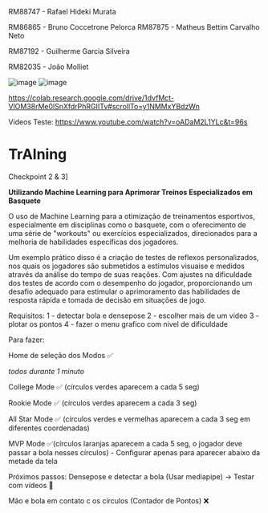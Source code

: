RM88747 - Rafael Hideki Murata

RM86865 - Bruno Coccetrone Pelorca
RM87875 - Matheus Bettim Carvalho Neto

RM87192 - Guilherme Garcia Silveira

RM82035 - João Molliet

![image](https://github.com/MatheusBettim/TrAIning/assets/91640894/5a9b00ce-107a-4905-b852-bb2674742020)
![image](https://github.com/MatheusBettim/TrAIning/assets/91640894/64da38cf-2133-4649-9948-80af88923200)

https://colab.research.google.com/drive/1dvfMct-VlOM38rMe0lSnXfdrPhRGIITv#scrollTo=y1NMMxYBdzWn

Videos Teste:
https://www.youtube.com/watch?v=oADaM2L1YLc&t=96s

# TrAIning
Checkpoint 2 &amp; 3]

**Utilizando Machine Learning para Aprimorar Treinos Especializados em Basquete**

O uso de Machine Learning para a otimização de treinamentos esportivos, especialmente em disciplinas como o basquete, com o oferecimento de uma série de "workouts" ou exercícios especializados, direcionados para a melhoria de habilidades específicas dos jogadores.

Um exemplo prático disso é a criação de testes de reflexos personalizados, nos quais os jogadores são submetidos a estímulos visuaise e medidos através da análise do tempo de suas reações. Com ajustes na dificuldade dos testes de acordo com o desempenho do jogador, proporcionando um desafio adequado para estimular o aprimoramento das habilidades de resposta rápida e tomada de decisão em situações de jogo.

Requisitos:
1 - detectar bola e densepose
2 - escolher mais de um video
3 - plotar os pontos
4 - fazer o menu grafico com nivel de dificuldade

Para fazer:

Home de seleção dos Modos ✅

*todos durante 1 minuto*

College Mode ✅ (círculos verdes aparecem a cada 5 seg)

Rookie Mode ✅ (círculos verdes aparecem a cada 3 seg)

All Star Mode ✅ (círculos verdes e vermelhas aparecem a cada 3 seg em diferentes coordenadas)

MVP Mode ✅(círculos laranjas aparecem a cada 5 seg, o jogador deve passar a bola nesses círculos) - Configurar apenas para aparecer abaixo da metade da tela

Próximos passos:
Densepose e detectar a bola (Usar mediapipe) -> Testar com vídeos 🔄️

Mão e bola em contato c os círculos (Contador de Pontos) ❌

